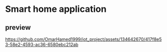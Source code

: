 # Smart home application

## preview
https://github.com/OmarHamed1999/iot_project/assets/134642670/417f8e53-58e2-4593-ac36-6580ebc212ab
